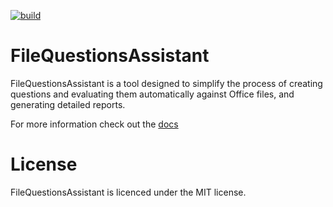 [![build](https://github.com/DanieleErcole/FileQuestionsAssistant/actions/workflows/build.yml/badge.svg)](https://github.com/DanieleErcole/FileQuestionsAssistant/actions/workflows/build.yml)
# FileQuestionsAssistant
FileQuestionsAssistant is a tool designed to simplify the process of creating questions and evaluating them automatically against Office files, and generating detailed reports.

For more information check out the [docs](https://github.com/DanieleErcole/FileQuestionsAssistant/wiki)

# License
FileQuestionsAssistant is licenced under the MIT license.
